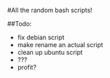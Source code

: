 #All the random bash scripts!

##Todo:
* fix debian script
* make rename an actual script
* clean up ubuntu script
* ???
* profit?
